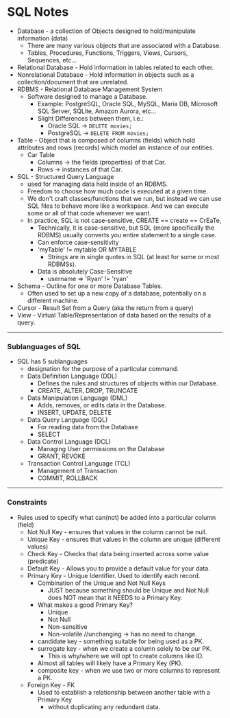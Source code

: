 # SQL Notes

- Database - a collection of Objects designed to hold/manipulate information (data)
  - There are many various objects that are associated with a Database.
  - Tables, Procedures, Functions, Triggers, Views, Cursors, Sequences, etc...
- Relational Database - Hold information in tables related to each other.
- Nonrelational Database - Hold information in objects such as a collection/document that are unrelated.
- RDBMS - Relational Database Management System
  - Software designed to manage a Database.
    - Example: PostgreSQL, Oracle SQL, MySQL, Maria DB, Microsoft SQL Server, SQLite, Amazon Aurora, etc...
    - Slight Differences between them, i.e.:
      - Oracle SQL -> `DELETE movies;`
      - PostgreSQL -> `DELETE FROM movies;`
- Table - Object that is composed of columns (fields) which hold attributes and rows (records) which model an instance of our entities.
  - Car Table
    - Columns -> the fields (properties) of that Car.
    - Rows -> instances of that Car.
- SQL - Structured Query Language
  - used for managing data held inside of an RDBMS.
  - Freedom to choose how much code is executed at a given time.
  - We don't craft classes/functions that we run, but instead we can use SQL files to behave more like a workspace. And we can execute some or all of that code whenever we want.
  - In practice,  SQL is not case-sensitive, CREATE == create == CrEaTe, 
    - Technically, it is case-sensitive, but SQL (more specifically the RDBMS) usually converts you entire statement to a single case.
    - Can enforce case-sensitivity
    - 'myTable' != mytable OR MYTABLE
      - Strings are in single quotes in SQL (at least for some or most RDBMSs).
    - Data is absolutely Case-Sensitive
      - username => 'Ryan' != 'ryan'
- Schema - Outline for one or more Database Tables.
  - Often used to set up a new copy of a database, potentially on a different machine.
- Cursor - Result Set from a Query (aka the return from a query)
- View - Virtual Table/Representation of data based on the results of a query.

---

### Sublanguages of SQL

- SQL has 5 sublanguages
  - designation for the purpose of a particular command.
  - Data Definition Language (DDL)
    - Defines the rules and structures of objects within our Database.
    - CREATE, ALTER, DROP, TRUNCATE
  - Data Manipulation Language (DML)
    - Adds, removes, or edits data in the Database.
    - INSERT, UPDATE, DELETE
  - Data Query Language (DQL)
    - For reading data from the Database
    - SELECT
  - Data Control Language (DCL)
    - Managing User permissions on the Database
    - GRANT, REVOKE
  - Transaction Control Language (TCL)
    - Management of Transaction
    - COMMIT, ROLLBACK
  
---

### Constraints

- Rules used to specify what can(not) be added into a particular column (field)
  - Not Null Key - ensures that values in the column cannot be null.
  - Unique Key - ensures that values in the column are unique (different values)
  - Check Key - Checks that data being inserted across some value (predicate)
  - Default Key - Allows you to provide a default value for your data.
  - Primary Key - Unique Identifier. Used to identify each record.
    - Combination of the Unique and Not Null Keys
      - JUST because something should be Unique and Not Null does NOT mean that it NEEDS to a Primary Key.
    - What makes a good Primary Key?
      - Unique
      - Not Null
      - Non-sensitive
      - Non-volatile  //unchanging -> has no need to change.
    - candidate key - something suitable for being used as a PK.
    - surrogate key - when we create a column solely to be our PK.
      - This is why/where we will opt to create columns like ID.
    - Almost all tables will likely have a Primary Key (PK).
    - composite key - when we use two or more columns to represent a PK.
  - Foreign Key - FK
    - Used to establish a relationship between another table with a Primary Key
      - without duplicating any redundant data.